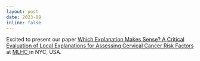 ```yaml
---
layout: post
date: 2023-08
inline: false
---
```


Excited to present our paper <a href="https://static1.squarespace.com/static/59d5ac1780bd5ef9c396eda6/t/64d1b5f5b3b9d407b8397da7/1691465209590/ID204_Research+Paper_2023.pdf"> Which Explanation Makes Sense? A Critical Evaluation of Local Explanations for Assessing Cervical Cancer Risk Factors</a> at <a href="https://www.mlforhc.org"> MLHC </a> in NYC, USA.

